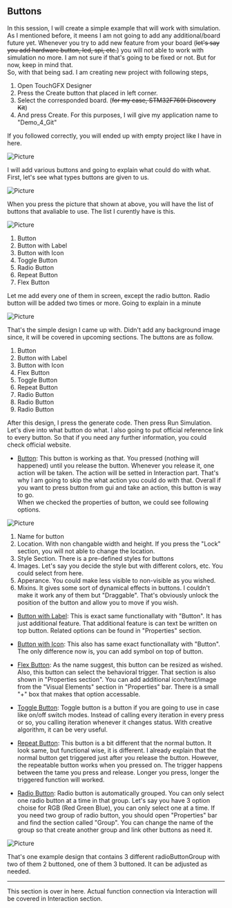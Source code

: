 ## Buttons

In this session, I will create a simple example that will work with simulation. As I mentioned before, it meens I am not going to add any additional/board future yet. Whenever you try to add new feature from your board (~~let's say you add hardware button, led, spi, etc.~~) you will not able to work with simulation no more. I am not sure if that's going to be fixed or not. But for now, keep in mind that.<br>
So, with that being sad. I am creating new project with following steps,
1. Open TouchGFX Designer
1. Press the Create button that placed in left corner.
1. Select the corresponded board. (~~for my case, STM32F769I Discovery Kit~~)
1. And press Create. For this purposes, I will give my application name to "Demo_4_Git"

If you followed correctly, you will ended up with empty project like I have in here.

![Picture](/Pics/6.PNG "Empty Project Screen")

I will add various buttons and going to explain what could do with what.<br>
First, let's see what types buttons are given to us.

![Picture](/Pics/7.PNG "Buttons Icon from Bar")

When you press the picture that shown at above, you will have the list of buttons that avaliable to use. The list I curently have is this.

![Picture](/Pics/8.PNG "Buttons in List")

1. Button
1. Button with Label
1. Button with Icon
1. Toggle Button
1. Radio Button
1. Repeat Button
1. Flex Button

Let me add every one of them in screen, except the radio button. Radio button will be added two times or more. Going to explain in a minute

![Picture](/Pics/9.PNG "Buttons on Screen ")

That's the simple design I came up with. Didn't add any background image since, it will be covered in upcoming sections. The buttons are as follow.

1. Button
1. Button with Label
1. Button with Icon
1. Flex Button
1. Toggle Button
1. Repeat Button
1. Radio Button
1. Radio Button
1. Radio Button

After this design, I press the generate code. Then press Run Simulation.<br>
Let's dive into what button do what. I also going to put official reference link to every button. So that if you need any further information, you could check official website.

* [Button](https://support.touchgfx.com/4.18/docs/development/ui-development/ui-components/buttons/button): This button is working as that. You pressed (nothing will happened) until you release the button. Whenever you release it, one action will be taken. The action will be setted in  Interaction part. That's why I am going to skip the what action you could do with that. Overall if you want to press button from gui and take an action, this button is way to go.<br>
When we checked the properties of button, we could see following options.

![Picture](/Pics/10.PNG "Properties of Buttons")

1. Name for button
1. Location. With non changable width and height. If you press the "Lock" section, you will not able to change the location.
1. Style Section. There is a pre-defined styles for buttons
1. Images. Let's say you decide the style but with different colors, etc. You could select from here.
1. Apperance. You could make less visible to non-visible as you wished.
1. Mixins. It gives some sort of dynamical effects in buttons. I couldn't make it work any of them but "Draggable". That's obviously unlock the position of the button and allow you to move if you wish.

* [Button with Label](https://support.touchgfx.com/4.14/docs/development/ui-development/ui-components/buttons/button-with-label): This is exact same functionallaty with "Button". It has just additional feature. That additional feature is can text be written on top button. Related options can be found in "Properties" section.

* [Button with Icon](https://support.touchgfx.com/4.14/docs/development/ui-development/ui-components/buttons/button-with-icon): This also has same exact functionallaty with "Button". The only difference now is, you can add symbol on top of button.

* [Flex Button](https://support.touchgfx.com/4.14/docs/development/ui-development/ui-components/buttons/flex-button): As the name suggest, this button can be resized as wished. Also, this button can select the behavioral trigger. That section is also shown in "Properties section". You can add additional icon/text/image from the "Visual Elements" section in "Properties" bar. There is a small "+" box that makes that option accessable.

* [Toggle Button](https://support.touchgfx.com/4.14/docs/development/ui-development/ui-components/buttons/toggle-button): Toggle button is a button if you are going to use in case like on/off switch modes. Instead of calling every iteration in every press or so, you calling iteration whenever it changes status. With creative algorithm, it can be very useful.

* [Repeat Button](https://support.touchgfx.com/4.14/docs/development/ui-development/ui-components/buttons/repeat-button): This button is a bit different that the normal button. It look same, but functional wise, it is different. I already explain that the normal button get triggered just after you release the button. However, the repeatable button works when you pressed on. The trigger happens between the tame you press and release. Longer you press, longer the triggered function will worked.

* [Radio Button](https://support.touchgfx.com/4.14/docs/development/ui-development/ui-components/buttons/radio-button): Radio button is automatically grouped. You can only select one radio button at a time in that group. Let's say you have 3 option choise for RGB (Red Green Blue), you can only select one at a time. If you need two group of radio button, you should open "Properties" bar and find the section called "Group". You can change the name of the group so that create another group and link other buttons as need it.

![Picture](/Pics/11.PNG "3 Different Radio Switch Group")

That's one example design that contains 3 different radioButtonGroup with two of them 2 buttoned, one of them 3 buttoned. It can be adjusted as needed.

<hr>
This section is over in here. Actual function connection via Interaction will be covered in Interaction section. 